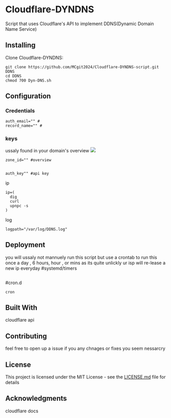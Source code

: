 # Cloudflare-DYNDNS

Script that uses Cloudflare's API to implement DDNS(Dynamic Domain Name Service)

## Installing


Clone Cloudflare-DYNDNS:

```
git clone https://github.com/MCgit2024/Cloudflare-DYNDNS-script.git DDNS
cd DDNS
chmod 700 Dyn-DNS.sh
```


## Configuration

### Credentials
```
auth_email="" #
record_name="" #
```
### keys

ussaly found in your domain's overview
![](https://raw.githubusercontent.com/MCgit2024/stuff/main/zone_id.png)
```
zone_id="" #overview
```
![]()
```
auth_key"" #api key
```
ip
```
ip=(
  dig
  curl
  upnpc -s
)
```
log
```
logpath="/var/log/DDNS.log"
```
## Deployment
you will ussaly not mannuely run this script but use a crontab to run this once a day , 6 hours, hour , or mins as its quite unlickly ur isp will re-lease a new ip everyday
#systemd/timers
```

```
#cron.d
```
cron
```
## Built With

cloudflare api

## Contributing

feel free to open up a issue if you any chnages or fixes you seem nessarcry 

## License

This project is licensed under the MIT License - see the [LICENSE.md](LICENSE) file for details

## Acknowledgments

cloudflare docs

